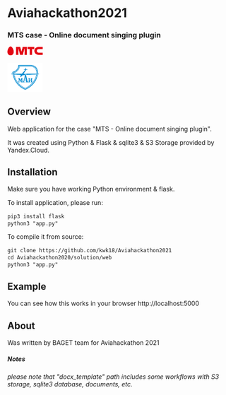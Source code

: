 # Aviahackathon2021
### MTS case - Online document singing plugin


<p align="left">
  <img src="./img/l.png" width="80">
</p>

<p align="left">
  <img src="./img/m.png" width="80">
</p>

## Overview

Web application for the case "MTS - Online document singing plugin".

It was created using Python & Flask & sqlite3 & S3 Storage provided by Yandex.Cloud.

## Installation

Make sure you have working Python environment & flask. 

To install application, please run:

    pip3 install flask
    python3 "app.py"

To compile it from source:

    git clone https://github.com/kwk18/Aviahackathon2021
    cd Aviahackathon2020/solution/web
    python3 "app.py"

## Example
    
You can see how this works in your browser http://localhost:5000 


## About

Was written by BAGET team for Aviahackathon 2021

##### Notes 
###### please note that "docx_template" path includes some workflows with S3 storage, sqlite3 database, documents, etc.


